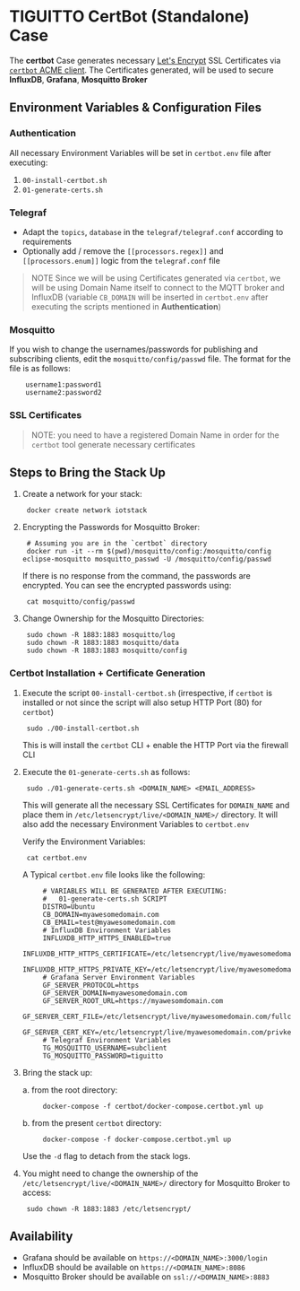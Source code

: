 # TIGUITTO CertBot (Standalone) Case

The __certbot__ Case generates necessary [Let's Encrypt](https://letsencrypt.org/) SSL Certificates via [`certbot` ACME client](https://certbot.eff.org/). The Certificates generated, will be used to secure __InfluxDB__, __Grafana__, __Mosquitto Broker__

## Environment Variables & Configuration Files

### Authentication

All necessary Environment Variables will be set in `certbot.env` file after executing:
1. `00-install-certbot.sh`
2. `01-generate-certs.sh`

### Telegraf

- Adapt the `topics`, `database` in the `telegraf/telegraf.conf` according to requirements
- Optionally add / remove the `[[processors.regex]]` and `[[processors.enum]]` logic from the `telegraf.conf` file

>  NOTE Since we will be using Certificates generated via `certbot`, we will be using Domain Name itself to connect to the MQTT broker and InfluxDB (variable `CB_DOMAIN` will be inserted in `certbot.env` after executing the scripts mentioned in __Authentication__)

### Mosquitto

If you wish to change the usernames/passwords for publishing and subscribing clients, edit the `mosquitto/config/passwd` file. The format for the file is as follows:

        username1:password1
        username2:password2

### SSL Certificates

> NOTE: you need to have a registered Domain Name in order for the `certbot` tool generate necessary certificates


## Steps to Bring the Stack Up

1. Create a network for your stack:

        docker create network iotstack

2. Encrypting the Passwords for Mosquitto Broker:

        # Assuming you are in the `certbot` directory
        docker run -it --rm $(pwd)/mosquitto/config:/mosquitto/config eclipse-mosquitto mosquitto_passwd -U /mosquitto/config/passwd
    
    If there is no response from the command, the passwords are encrypted. You can see the encrypted passwords using:

        cat mosquitto/config/passwd

3. Change Ownership for the Mosquitto Directories:

        sudo chown -R 1883:1883 mosquitto/log
        sudo chown -R 1883:1883 mosquitto/data
        sudo chown -R 1883:1883 mosquitto/config

### Certbot Installation + Certificate Generation

1. Execute the script `00-install-certbot.sh` (irrespective, if `certbot` is installed or not since the script will also setup HTTP Port (80) for `certbot`)

        sudo ./00-install-certbot.sh

    This is will install the `certbot` CLI + enable the HTTP Port via the firewall CLI

2. Execute the `01-generate-certs.sh` as follows:

        sudo ./01-generate-certs.sh <DOMAIN_NAME> <EMAIL_ADDRESS>
    
    This will generate all the necessary SSL Certificates for `DOMAIN_NAME` and place them in `/etc/letsencrypt/live/<DOMAIN_NAME>/` directory. It will also add the necessary Environment Variables to `certbot.env`

    Verify the Environment Variables:

        cat certbot.env

    A Typical `certbot.env` file looks like the following:

            # VARIABLES WILL BE GENERATED AFTER EXECUTING:
            #   01-generate-certs.sh SCRIPT
            DISTRO=Ubuntu
            CB_DOMAIN=myawesomedomain.com
            CB_EMAIL=test@myawesomedomain.com
            # InfluxDB Environment Variables
            INFLUXDB_HTTP_HTTPS_ENABLED=true
            INFLUXDB_HTTP_HTTPS_CERTIFICATE=/etc/letsencrypt/live/myawesomedomain.com/fullchain.pem
            INFLUXDB_HTTP_HTTPS_PRIVATE_KEY=/etc/letsencrypt/live/myawesomedomain.com/privkey.pem
            # Grafana Server Environment Variables
            GF_SERVER_PROTOCOL=https
            GF_SERVER_DOMAIN=myawesomedomain.com
            GF_SERVER_ROOT_URL=https://myawesomdomain.com
            GF_SERVER_CERT_FILE=/etc/letsencrypt/live/myawesomedomain.com/fullchain.pem
            GF_SERVER_CERT_KEY=/etc/letsencrypt/live/myawesomedomain.com/privkey.pem
            # Telegraf Environment Variables
            TG_MOSQUITTO_USERNAME=subclient
            TG_MOSQUITTO_PASSWORD=tiguitto

3. Bring the stack up:

    a. from the root directory:

            docker-compose -f certbot/docker-compose.certbot.yml up
    
    b. from the present `certbot` directory:

            docker-compose -f docker-compose.certbot.yml up

    Use the `-d` flag to detach from the stack logs.

4. You might need to change the ownership of the `/etc/letsencrypt/live/<DOMAIN_NAME>/` directory for Mosquitto Broker to access:

        sudo chown -R 1883:1883 /etc/letsencrypt/


## Availability

- Grafana should be available on `https://<DOMAIN_NAME>:3000/login`
- InfluxDB should be available on `https://<DOMAIN_NAME>:8086`
- Mosquitto Broker should be available on `ssl://<DOMAIN_NAME>:8883`
